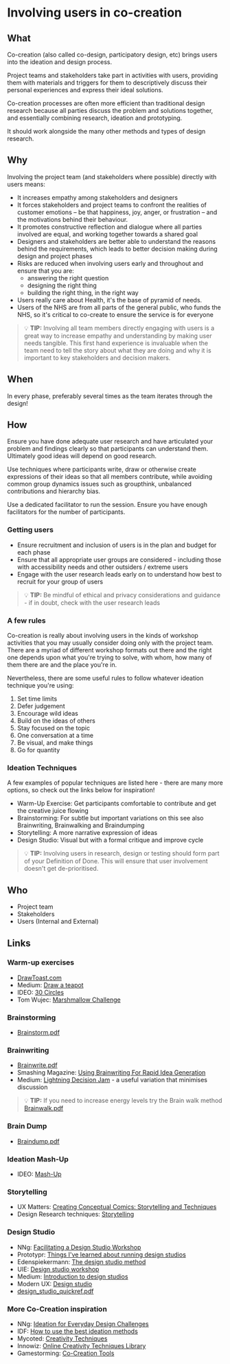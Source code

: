 # Involving users in co-creation

## What
Co-creation (also called co-design, participatory design, etc) brings users into the ideation and design process.

Project teams and stakeholders take part in activities with users, providing them with materials and triggers for them to descriptively discuss their personal experiences and express their ideal solutions.

Co-creation processes are often more efficient than traditional design research because all parties discuss the problem and solutions together, and essentially combining research, ideation and prototyping.

It should work alongside the many other methods and types of design research.

## Why
Involving the project team (and stakeholders where possible) directly with users means:

- It increases empathy among stakeholders and designers
- It forces stakeholders and project teams to confront the realities of customer emotions – be that happiness, joy, anger, or frustration – and the motivations behind their behaviour.
- It promotes constructive reflection and dialogue where all parties involved are equal, and working together towards a shared goal
- Designers and stakeholders are better able to understand the reasons behind the requirements, which leads to better decision making during design and project phases
- Risks are reduced when involving users early and throughout and ensure that you are:
  - answering the right question
  - designing the right thing
  - building the right thing, in the right way
- Users really care about Health, it's the base of pyramid of needs.
- Users of the NHS are from all parts of the general public, who funds the NHS, so it's critical to co-create to ensure the service is for everyone


> 💡 **TIP:** Involving all team members directly engaging with users is a great way to increase empathy and understanding by making user needs tangible. This first hand experience is invaluable when the team need to tell the story about what they are doing and why it is important to key stakeholders and decision makers.

## When
In every phase, preferably several times as the team iterates through the design!

## How
Ensure you have done adequate user research and have articulated your problem and findings clearly so that participants can understand them. Ultimately good ideas will depend on good research.

Use techniques where participants write, draw or otherwise create expressions of their ideas so that all members contribute, while avoiding common group dynamics issues such as groupthink, unbalanced contributions and hierarchy bias.

Use a dedicated facilitator to run the session. Ensure you have enough facilitators for the number of participants.

### Getting users

- Ensure recruitment and inclusion of users is in the plan and budget for each phase
- Ensure that all appropriate user groups are considered - including those with accessibility needs and other outsiders / extreme users
- Engage with the user research leads early on to understand how best to recruit for your group of users

> 💡 **TIP:** Be mindful of ethical and privacy considerations and guidance - if in doubt, check with the user research leads

### A few rules

Co-creation is really about involving users in the kinds of workshop activities that you may usually consider doing only with the project team. There are a myriad of different workshop formats out there and the right one depends upon what you're trying to solve, with whom, how many of them there are and the place you're in.

Nevertheless, there are some useful rules to follow whatever ideation technique you're using:

1. Set time limits
1. Defer judgement
1. Encourage wild ideas
1. Build on the ideas of others
1. Stay focused on the topic
1. One conversation at a time
1. Be visual, and make things
1. Go for quantity

### Ideation Techniques

A few examples of popular techniques are listed here - there are many more options, so check out the links below for inspiration!

- Warm-Up Exercise: Get participants comfortable to contribute and get the creative juice flowing
- Brainstorming: For subtle but important variations on this see also Brainwriting, Brainwalking and Braindumping
- Storytelling: A more narrative expression of ideas
- Design Studio: Visual but with a formal critique and improve cycle

> 💡 **TIP:** Involving users in research, design or testing should form part of your Definition of Done. This will ensure that user involvement doesn't get de-prioritised.

## Who
- Project team
- Stakeholders
- Users (Internal and External)

## Links

### Warm-up exercises
- [DrawToast.com](http://www.drawtoast.com/)
- Medium: [Draw a teapot](https://medium.com/humanspectrum/draw-a-teapot-how-a-simple-exercise-gave-me-new-insights-on-human-biases-100f98c2a23d)
- IDEO: [30 Circles](https://hbr.org/2013/11/three-creativity-challenges-from-ideos-leaders)
- Tom Wujec: [Marshmallow Challenge](https://www.tomwujec.com/design-projects/marshmallow-challenge/)

### Brainstorming
- [Brainstorm.pdf](../pdfs/Brainstom.pdf)

### Brainwriting
- [Brainwrite.pdf](../pdfs/Brainwrite.pdf)
- Smashing Magazine: [Using Brainwriting For Rapid Idea Generation](https://www.smashingmagazine.com/2013/12/using-brainwriting-for-rapid-idea-generation/?utm_campaign=Revue%20newsletter&utm_medium=Newsletter&utm_source=revue)
- Medium: [Lightning Decision Jam](https://medium.muz.li/a-super-simple-exercise-for-solving-almost-any-product-design-challenge-f9e6c0019d7d) - a useful variation that minimises discussion
> 💡 **TIP:** If you need to increase energy levels try the Brain walk method [Brainwalk.pdf](../pdfs/Brainwalk.pdf)

### Brain Dump
- [Braindump.pdf](../pdfs/Braindump.pdf)

### Ideation Mash-Up
- IDEO: [Mash-Up](https://www.ideou.com/pages/ideation-method-mash-up)

### Storytelling
- UX Matters: [Creating Conceptual Comics: Storytelling and Techniques](https://www.uxmatters.com/mt/archives/2006/04/creating-conceptual-comics-storytelling-and-techniques.php)
- Design Research techniques: [Storytelling](http://designresearchtechniques.com/casestudies/storytelling/)

### Design Studio
- NNg: [Facilitating a Design Studio Workshop](https://www.nngroup.com/articles/facilitating-design-studio-workshop/)
- Prototypr: [Things I've learned about running design studios](https://blog.prototypr.io/things-ive-learned-about-running-design-studios-41bd668abb84)
- Edenspiekermann: [The design studio method](https://www.edenspiekermann.com/magazine/working-with-design-studios/)
- UIE: [Design studio workshop](https://articles.uie.com/design_studio_workshop/)
- Medium: [Introduction to design studios](https://medium.com/@amyreneogrin/introduction-to-design-studios-f6342be02234)
- Modern UX: [Design studio](http://modernux.se/docs/designstudio/)
- [design_studio_quickref.pdf](../pdfs/design_studio_quickref.pdf)

### More Co-Creation inspiration
- NNg: [Ideation for Everyday Design Challenges](https://www.nngroup.com/articles/ux-ideation/)
- IDF: [How to use the best ideation methods](https://www.interaction-design.org/literature/article/learn-how-to-use-the-best-ideation-methods-brainstorming-braindumping-brainwriting-and-brainwalking)
- Mycoted: [Creativity Techniques](https://www.mycoted.com/Category:Creativity_Techniques)
- Innowiz: [Online Creativity Techniques Library](http://innowizonlinetool.blogspot.co.uk/?utm_campaign=Revue+newsletter&utm_medium=Newsletter&utm_source=revue)
- Gamestorming: [Co-Creation Tools](http://gamestorming.com/?utm_campaign=Revue%20newsletter&utm_medium=Newsletter&utm_source=revue)
